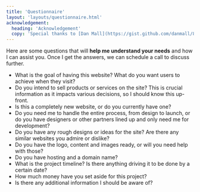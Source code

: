 ```yaml
---
title: 'Questionnaire'
layout: 'layouts/questionnaire.html'
acknowledgement:
  heading: 'Acknowledgement'
  copy: 'Special thanks to [Dan Mall](https://gist.github.com/danmall/87e4a93fa83f09e4ed18), [Chris Coyier](https://chriscoyier.net/2023/06/09/so-a-buddy-of-yours-wants-to-pick-your-brain-because-they-need-to-build-a-website-for-something/), and [Geoff Graham](https://geoffgraham.me/hey-will-you-build-me-a-website/). I have crafted my questionnaire by borrowing and adapting questions from their questionnaires.'
---
```


Here are some questions that will **help me understand your needs** and how I can assist you. Once I get the answers, we can schedule a call to discuss further.

- What is the goal of having this website? What do you want users to achieve when they visit?
- Do you intend to sell products or services on the site? This is crucial information as it impacts various decisions, so I should know this up-front.
- Is this a completely new website, or do you currently have one?
- Do you need me to handle the entire process, from design to launch, or do you have designers or other partners lined up and only need me for development?
- Do you have any rough designs or ideas for the site? Are there any similar websites you admire or dislike?
- Do you have the logo, content and images ready, or will you need help with those?
- Do you have hosting and a domain name?
- What is the project timeline? Is there anything driving it to be done by a certain date?
- How much money have you set aside for this project?
- Is there any additional information I should be aware of?
